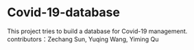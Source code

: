 # Covid-19-database
This project tries to build a database for Covid-19 management.
contributors：Zechang Sun, Yuqing Wang, Yiming Qu

